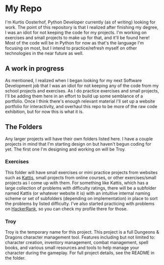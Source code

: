 # My Repo

I'm Kurtis Oosterhof, Python Developer currently (as of writing) looking for work. The point of this repository is that I realized after finishing my degree, I was an idiot for not keeping the code for my projects. I'm working on exercises and small projects to make up for that, and it'll be found here! Most of the code will be in Python for now as that's the language I'm focusing on most, but I intend to practice/refresh myself on other technologies in the near future as well.

## A work in progress

As mentioned, I realized when I began looking for my next Software Development job that I was an idiot for not keeping any of the code from my school projects and exercises. As I do practice exercises and small projects, I'll be adding them here in an effort to build up some semblance of a portfolio. Once I think there's enough relevant material I'll set up a website portfolio for interactivity, and overhaul this repo to be more of the raw code exhibition, but for now this is what it is.

## The Folders

Any larger projects will have their own folders listed here. I have a couple projects in mind that I'm starting design on but haven't begun coding for yet. The first one I'm designing and working on will be Troy.

### Exercises

This folder will have small exercises or mini practice projects from websites such as [Kattis](https://open.kattis.com/), small projects from online courses, or other exercises/small projects as I come up with them. For something like Kattis, which has a large collection of problems with difficulty ratings, there will be a subfolder named Kattis (or whatever website it is) with an intuitive internal naming scheme or set of subfolders (depending on implementation) in place to sort the problems by listed difficulty. I've also started practicing with problems on [HackerRank](https://www.hackerrank.com/kurtisoosterhof), so you can check my profile there for those.

### Troy

Troy is the temporary name for this project. This project is a full Dungeons & Dragons character management tool. Features including but not limited to: character creation, inventory management, combat management, spell books, and various small resources and tools to help manage your character during the gameplay. For full project details, see the README in the folder.
